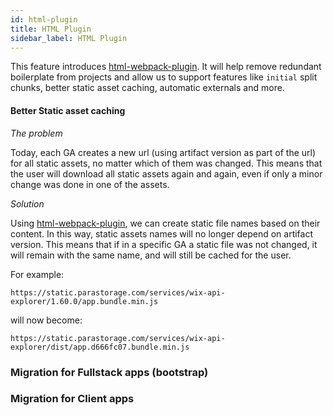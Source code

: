 ```yaml
---
id: html-plugin
title: HTML Plugin
sidebar_label: HTML Plugin
---
```


This feature introduces [html-webpack-plugin](https://github.com/jantimon/html-webpack-plugin). It will help remove redundant boilerplate from projects and allow us to support features like `initial` split chunks, better static asset caching, automatic externals and more.

#### Better Static asset caching

_The problem_

Today, each GA creates a new url (using artifact version as part of the url) for all static assets, no matter which of them was changed. This means that the user will download all static assets again and again, even if only a minor change was done in one of the assets.

_Solution_

Using [html-webpack-plugin](https://github.com/jantimon/html-webpack-plugin), we can create static file names based on their content. In this way, static assets names will no longer depend on artifact version. 
This means that if in a specific GA a static file was not changed, it will remain with the same name, and will still be cached for the user. 

For example:

`https://static.parastorage.com/services/wix-api-explorer/1.60.0/app.bundle.min.js` 

will now become:

`https://static.parastorage.com/services/wix-api-explorer/dist/app.d666fc07.bundle.min.js`


### Migration for Fullstack apps (bootstrap)


### Migration for Client apps

